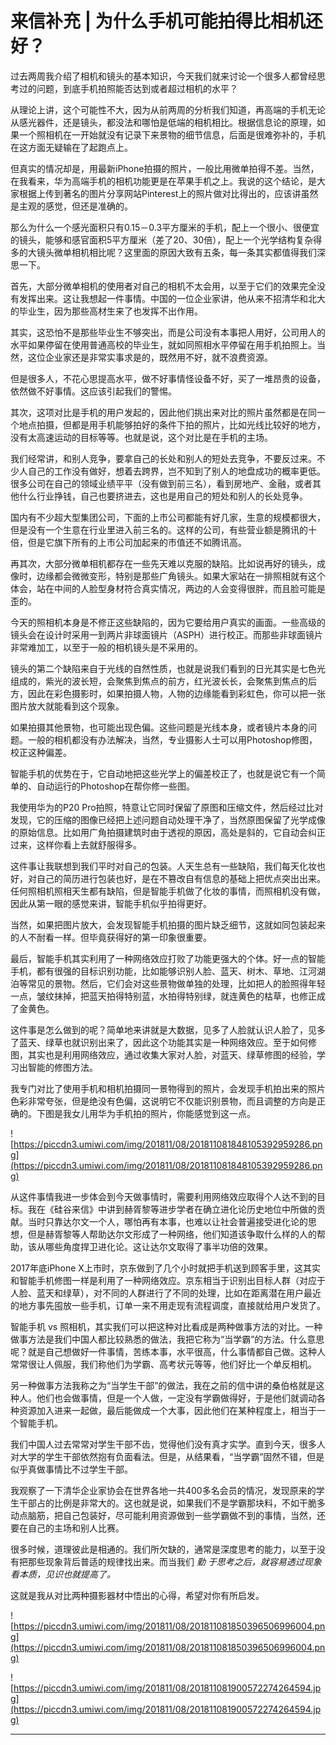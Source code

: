 # 来信补充 | 为什么手机可能拍得比相机还好？

过去两周我介绍了相机和镜头的基本知识，今天我们就来讨论一个很多人都曾经思考过的问题，到底手机拍照能否达到或者超过相机的水平？

从理论上讲，这个可能性不大，因为从前两周的分析我们知道，再高端的手机无论从感光器件，还是镜头，都没法和哪怕是低端的相机相比。根据信息论的原理，如果一个照相机在一开始就没有记录下来景物的细节信息，后面是很难弥补的，手机在这方面无疑输在了起跑点上。

但真实的情况却是，用最新iPhone拍摄的照片，一般比用微单拍得不差。当然，在我看来，华为高端手机的相机功能更是在苹果手机之上。我说的这个结论，是大家根据上传到著名的图片分享网站Pinterest上的照片做对比得出的，应该讲虽然是主观的感觉，但还是准确的。

那么为什么一个感光面积只有0.15－0.3平方厘米的手机，配上一个很小、很便宜的镜头，能够和感官面积5平方厘米（差了20、30倍），配上一个光学结构复杂得多的大镜头微单相机相比呢？这里面的原因大致有五条，每一条其实都值得我们深思一下。

首先，大部分微单相机的使用者对自己的相机不太会用，以至于它们的效果完全没有发挥出来。这让我想起一件事情。中国的一位企业家讲，他从来不招清华和北大的毕业生，因为那些高材生来了也发挥不出作用。

其实，这恐怕不是那些毕业生不够突出，而是公司没有本事把人用好，公司用人的水平如果停留在使用普通高校的毕业生，就如同照相水平停留在用手机拍照上。当然，这位企业家还是非常实事求是的，既然用不好，就不浪费资源。

但是很多人，不花心思提高水平，做不好事情怪设备不好，买了一堆昂贵的设备，依然做不好事情。这应该引起我们的警惕。

其次，这项对比是手机的用户发起的，因此他们挑出来对比的照片虽然都是在同一个地点拍摄，但都是用手机能够拍好的条件下拍的照片，比如光线比较好的地方，没有太高速运动的目标等等。也就是说，这个对比是在手机的主场。

我们经常讲，和别人竞争，要拿自己的长处和别人的短处去竞争，不要反过来。不少人自己的工作没有做好，想着去跨界，岂不知到了别人的地盘成功的概率更低。很多公司在自己的领域业绩平平（没有做到前三名），看到房地产、金融，或者其他什么行业挣钱，自己也要挤进去，这也是用自己的短处和别人的长处竞争。

国内有不少超大型集团公司，下面的上市公司都能有好几家，生意的规模都很大，但是没有一个生意在行业里进入前三名的。这样的公司，有些营业额是腾讯的十倍，但是它旗下所有的上市公司加起来的市值还不如腾讯高。

再其次，大部分微单相机都存在一些先天难以克服的缺陷。比如说再好的镜头，成像时，边缘都会微微变形，特别是那些广角镜头。如果大家站在一排照相就有这个体会，站在中间的人脸型身材符合真实情况，两边的人会变得很胖，而且脸可能是歪的。

今天的照相机本身是不修正这些缺陷的，因为它要给用户真实的画面。一些高级的镜头会在设计时采用一到两片非球面镜片（ASPH）进行校正。而那些非球面镜片非常难加工，以至于一般的相机镜头是不采用的。

镜头的第二个缺陷来自于光线的自然性质，也就是说我们看到的日光其实是七色光组成的，紫光的波长短，会聚焦到焦点的前方，红光波长长，会聚焦到焦点的后方，因此在彩色摄影时，如果拍摄人物，人物的边缘能看到彩虹色，你可以把一张图片放大就能看到这个现象。

如果拍摄其他景物，也可能出现色偏。这些问题是光线本身，或者镜片本身的问题。一般的相机都没有办法解决，当然，专业摄影人士可以用Photoshop修图，校正这种偏差。

智能手机的优势在于，它自动地把这些光学上的偏差校正了，也就是说它有一个简单的、自动运行的Photoshop在帮你修一些图。

我使用华为的P20 Pro拍照，特意让它同时保留了原图和压缩文件，然后经过比对发现，它的压缩的图像已经把上述问题自动处理干净了，当然原图保留了光学成像的原始信息。比如用广角拍摄建筑时由于透视的原因，高处是斜的，它自动会纠正过来，这样你看上去就舒服得多。

这件事让我联想到我们平时对自己的包装。人天生总有一些缺陷，我们每天化妆也好，对自己的简历进行包装也好，是在不篡改自有信息的基础上把优点突出出来。任何照相机照相天生都有缺陷，但是智能手机做了化妆的事情，而照相机没有做，因此从第一眼的感觉来讲，智能手机似乎拍得更好。

当然，如果把图片放大，会发现智能手机拍摄的图片缺乏细节，这就如同包装起来的人不耐看一样。但毕竟获得好的第一印象很重要。

最后，智能手机其实利用了一种网络效应打败了功能更强大的个体。好一点的智能手机，都有很强的目标识别功能，比如能够识别人脸、蓝天、树木、草地、江河湖泊等常见的景物。然后，它们会对这些景物做单独的处理，比如把人的脸照得年轻一点，皱纹抹掉，把蓝天拍得特别蓝，水拍得特别绿，就连黄色的枯草，也修正成了金黄色。

这件事是怎么做到的呢？简单地来讲就是大数据，见多了人脸就认识人脸了，见多了蓝天、绿草也就识别出来了，因此这个功能其实是一种网络效应。至于如何修图，其实也是利用网络效应，通过收集大家对人脸，对蓝天、绿草修图的经验，学习出智能的修图方法。

我专门对比了使用手机和相机拍摄同一景物得到的照片，会发现手机拍出来的照片色彩非常夸张，但是绝没有色偏，这说明它不仅能识别景物，而且调整的方向是正确的。下图是我女儿用华为手机拍的照片，你能感觉到这一点。

![https://piccdn3.umiwi.com/img/201811/08/201811081848105392959286.png](https://piccdn3.umiwi.com/img/201811/08/201811081848105392959286.png)

从这件事情我进一步体会到今天做事情时，需要利用网络效应取得个人达不到的目标。我在《硅谷来信》中讲到赫胥黎等进步学者在确立进化论历史地位中所做的贡献。当时只靠达尔文一个人，哪怕再有本事，也难以让社会普遍接受进化论的思想，但是赫胥黎等人帮助达尔文形成了一种网络，他们知道该争取什么样的人的帮助，该从哪些角度捍卫进化论。这让达尔文取得了事半功倍的效果。

2017年底iPhone X上市时，京东做到了几个小时就把手机送到顾客手里，这其实和智能手机修图一样是利用了一种网络效应。京东相当于识别出目标人群（对应于人脸、蓝天和绿草），对不同的人群进行了不同的处理，比如在距离潜在用户最近的地方事先囤放一些手机，订单一来不用走现有流程调度，直接就给用户发货了。

智能手机 vs 照相机，其实我们可以把这种对比看成是两种做事方法的对比。一种做事方法是我们中国人都比较熟悉的做法，我把它称为“当学霸”的方法。什么意思呢？就是自己想做好一件事情，苦练本事，水平很高，什么事情都自己做。这种人常常很让人佩服，我们称他们为学霸、高考状元等等，他们好比一个单反相机。

另一种做事方法我称之为“当学生干部”的做法，我在之前的信中讲的桑伯格就是这种人。他们也会做事情，但是一个人做，一定没有学霸做得好，于是他们就调动各种资源加入进来一起做，最后能做成一个大事，因此他们在某种程度上，相当于一个智能手机。

我们中国人过去常常对学生干部不齿，觉得他们没有真才实学。直到今天，很多人对大学的学生干部依然抱有负面看法。但是，从结果看，“当学霸”固然不错，但是似乎真做事情比不过学生干部。

我观察了一下清华企业家协会在世界各地一共400多名会员的情况，发现原来的学生干部占的比例是非常大的。这也就是说，如果我们不是学霸那块料，不如干脆多动点脑筋，把自己包装好，尽可能利用资源做到一些学霸做不到的事情，当然，还要在自己的主场和别人比赛。

很多时候，道理彼此是相通的。我们所欠缺的，通常是深度思考的能力，以至于没有把那些现象背后普适的规律找出来。而当我们 *勤*  *于思考之后，就容易透过现象看本质，见识也就提高了。*

这就是我从对比两种摄影器材中悟出的心得，希望对你有所启发。

![https://piccdn3.umiwi.com/img/201811/08/201811081850396506996004.png](https://piccdn3.umiwi.com/img/201811/08/201811081850396506996004.png)

![https://piccdn3.umiwi.com/img/201811/08/201811081900572274264594.jpg](https://piccdn3.umiwi.com/img/201811/08/201811081900572274264594.jpg)

---
